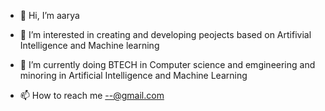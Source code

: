 - 👋 Hi, I’m aarya 
- 👀 I’m interested in creating and developing peojects based on Artifivial Intelligence and Machine learning 
- 🌱 I’m currently doing BTECH in Computer science and emgineering and minoring in Artificial Intelligence and Machine Learning 
  
- 📫 How to reach me --@gmail.com

<!---
areasss2005/areasss2005 is a ✨ special ✨ repository because its `README.md` (this file) appears on your GitHub profile.
You can click the Preview link to take a look at your changes.
--->
